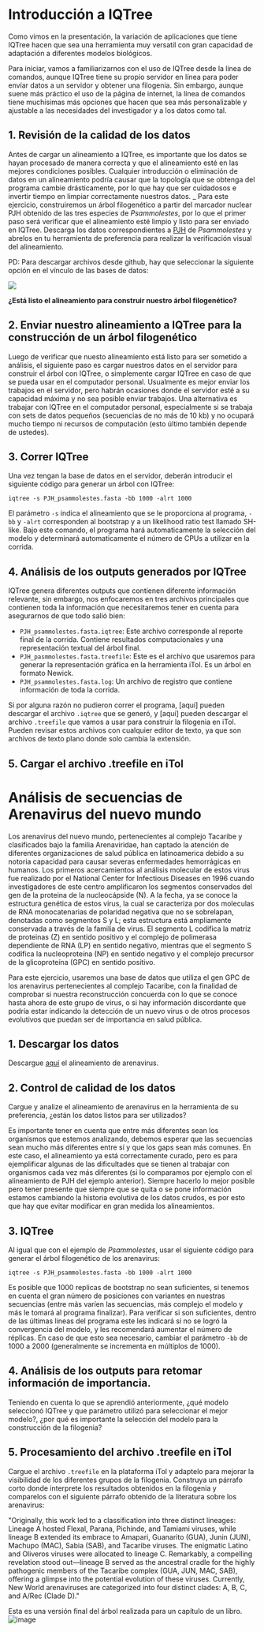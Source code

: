 # Introducción a IQTree

Como vimos en la presentación, la variación de aplicaciones que tiene IQTree hacen que sea una herramienta muy versatil con gran capacidad de adaptación a diferentes modelos biológicos.

Para iniciar, vamos a familiarizarnos con el uso de IQTree desde la línea de comandos, aunque IQTree tiene su propio servidor en línea para poder envíar datos a un servidor y obtener una filogenia. Sin embargo, aunque suene más práctico el uso de la página de internet, la línea de comandos tiene muchísimas más opciones que hacen que sea más personalizable y ajustable a las necesidades del investigador y a los datos como tal.

## 1. Revisión de la calidad de los datos

Antes de cargar un alineamiento a IQTree, es importante que los datos se hayan procesado de manera correcta y que el alineamiento esté en las mejores condiciones posibles. Cualquier introducción o eliminación de datos en un alineamiento podría causar que la topología que se obtenga del programa cambie drásticamente, por lo que hay que ser cuidadosos e invertir tiempo en limpiar correctamente nuestros datos.
_
Para este ejercicio, construiremos un árbol filogenético a partir del marcador nuclear PJH obtenido de las tres especies de _Psammolestes_, por lo que el primer paso será verificar que el alineamiento esté limpio y listo para ser enviado en IQTree. Descarga los datos correspondientes a [PJH](https://github.com/malvaradol/INS-Innovaseq/blob/main/DB/PJH_psammolestes.fasta) de _Psammolestes_ y abrelos en tu herramienta de preferencia para realizar la verificación visual del alineamiento.

PD: Para descargar archivos desde github, hay que seleccionar la siguiente opción en el vínculo de las bases de datos:

![](https://github.com/malvaradol/INS-Innovaseq/assets/62664336/54bfd30b-ee08-481c-ba86-85276ef2e52b)


**¿Está listo el alineamiento para construir nuestro árbol filogenético?**

## 2. Enviar nuestro alineamiento a IQTree para la construcción de un árbol filogenético

Luego de verificar que nuesto alineamiento está listo para ser sometido a análisis, el siguiente paso es cargar nuestros datos en el servidor para construir el árbol con IQTree, o simplemente cargar IQTree en caso de que se pueda usar en el computador personal. Usualmente es mejor enviar los trabajos en el servidor, pero habrán ocasiones donde el servidor esté a su capacidad máxima y no sea posible enviar trabajos. Una alternativa es trabajar con IQTree en el computador personal, especialmente si se trabaja con sets de datos pequeños (secuencias de no más de 10 kb) y no ocupará mucho tiempo ni recursos de computación (esto último también depende de ustedes).

## 3. Correr IQTree

Una vez tengan la base de datos en el servidor, deberán introducir el siguiente código para generar un árbol con IQTree:

```
iqtree -s PJH_psammolestes.fasta -bb 1000 -alrt 1000
```
El parámetro ```-s``` indica el alineamiento que se le proporciona al programa, ```-bb``` y ```-alrt``` corresponden al bootstrap y a un likelihood ratio test llamado SH-like. Bajo este comando, el programa hará automaticamente la selección del modelo y determinará automaticamente el número de CPUs a utilizar en la corrida.

## 4. Análisis de los outputs generados por IQTree

IQTree genera diferentes outputs que contienen diferente información relevante, sin embargo, nos enfocaremos en tres archivos principales que contienen toda la información que necesitaremos tener en cuenta para asegurarnos de que todo salió bien:

- ```PJH_psammolestes.fasta.iqtree```: Este archivo corresponde al reporte final de la corrida. Contiene resultados computacionales y una representación textual del árbol final.
- ```PJH_pasmmolestes.fasta.treefile```: Este es el archivo que usaremos para generar la representación gráfica en la herramienta iTol. Es un árbol en formato Newick.
- ```PJH_psammolestes.fasta.log```: Un archivo de registro que contiene información de toda la corrida.

Si por alguna razón no pudieron correr el programa, [aquí] pueden descargar el archivo ```.iqtree``` que se generó, y [aquí] pueden descargar el archivo ```.treefile``` que vamos a usar para construir la filogenia en iTol. Pueden revisar estos archivos con cualquier editor de texto, ya que son archivos de texto plano donde solo cambia la extensión.

## 5. Cargar el archivo .treefile en iTol

# Análisis de secuencias de Arenavirus del nuevo mundo

Los arenavirus del nuevo mundo, pertenecientes al complejo Tacaribe y clasificados bajo la familia Arenaviridae, han captado la atención de diferentes organizaciones de salud pública en latinoamerica debido a su notoria capacidad para causar severas enfermedades hemorrágicas en humanos. Los primeros acercamientos al análisis molecular de estos virus fue realizado por el National Center for Infectious Diseases en 1996 cuando investigadores de este centro amplificaron los segmentos conservados del gen de la proteina de la nucleocápside (N). A la fecha, ya se conoce la estructura genética de estos virus, la cual se caracteriza por dos moleculas de RNA monocatenarias de polaridad negativa que no se sobrelapan, denotadas como segmentos S y L; esta estructura está ampliamente conservada a través de la familia de virus. El segmento L codifica la matriz de proteinas (Z) en sentido positivo y el complejo de polimerasa dependiente de RNA (LP) en sentido negativo, mientras que el segmento S codifica la nucleoproteína (NP) en sentido negativo y el complejo precursor de la glicoproteína (GPC) en sentido positivo.

Para este ejercicio, usaremos una base de datos que utiliza el gen GPC de los arenavirus pertenecientes al complejo Tacaribe, con la finalidad de comprobar si nuestra reconstrucción concuerda con lo que se conoce hasta ahora de este grupo de virus, o si hay información discordante que podría estar indicando la detección de un nuevo virus o de otros procesos evolutivos que puedan ser de importancia en salud pública. 

## 1. Descargar los datos

Descargue [aquí]() el alineamiento de arenavirus.

## 2. Control de calidad de los datos

Cargue y analize el alineamiento de arenavirus en la herramienta de su preferencia, ¿están los datos listos para ser utilizados?

Es importante tener en cuenta que entre más diferentes sean los organismos que estemos analizando, debemos esperar que las secuencias sean mucho más diferentes entre sí y que los gaps sean más comunes. En este caso, el alineamiento ya está correctamente curado, pero es para ejemplificar algunas de las dificultades que se tienen al trabajar con organismos cada vez más diferentes (si lo comparamos por ejemplo con el alineamiento de PJH del ejemplo anterior). Siempre hacerlo lo mejor posible pero tener presente que siempre que se quita o se pone información estamos cambiando la historia evolutiva de los datos crudos, es por esto que hay que evitar modificar en gran medida los alineamientos.

## 3. IQTree

Al igual que con el ejemplo de _Psammolestes_, usar el siguiente código para generar el árbol filogenético de los arenavirus:

```
iqtree -s PJH_psammolestes.fasta -bb 1000 -alrt 1000
```
Es posible que 1000 replicas de bootstrap no sean suficientes, si tenemos en cuenta el gran número de posiciones con variantes en nuestras secuencias (entre más varíen las secuencias, más complejo el modelo y más le tomará al programa finalizar). Para verificar si son suficientes, dentro de las últimas lineas del programa este les indicará si no se logró la convergencia del modelo, y les recomendará aumentar el número de réplicas. En caso de que esto sea necesario, cambiar el parámetro ```-bb``` de 1000 a 2000 (generalmente se incrementa en múltiplos de 1000).

## 4. Análisis de los outputs para retomar información de importancia.

Teniendo en cuenta lo que se aprendió anteriormente, ¿qué modelo seleccionó IQTree y que parámetro utilizó para seleccionar el mejor modelo?, ¿por qué es importante la selección del modelo para la construcción de la filogenia?

## 5. Procesamiento del archivo .treefile en iTol

Cargue el archivo ```.treefile``` en la plataforma iTol y adaptelo para mejorar la visibilidad de los diferentes grupos de la filogenia. Construya un párrafo corto donde interprete los resultados obtenidos en la filogenia y comparelos con el siguiente párrafo obtenido de la literatura sobre los arenavirus:

"Originally, this work led to a classification into three distinct lineages: Lineage A hosted Flexal, Parana, Pichinde, and Tamiami viruses, while lineage B extended its embrace to Amapari, Guanarito (GUA), Junin (JUN), Machupo (MAC), Sabia (SAB), and Tacaribe viruses. The enigmatic Latino and Oliveros viruses were allocated to lineage C. Remarkably, a compelling revelation stood out—lineage B served as the ancestral cradle for the highly pathogenic members of the Tacaribe complex (GUA, JUN, MAC, SAB), offering a glimpse into the potential evolution of these viruses. Currently, New World arenaviruses are categorized into four distinct clades: A, B, C, and A/Rec (Clade D)."

Esta es una versión final del árbol realizada para un capítulo de un libro.
![image](https://github.com/malvaradol/INS-Innovaseq/assets/62664336/4a0a2139-6f15-4ae5-84f2-a6e6d3725640)
